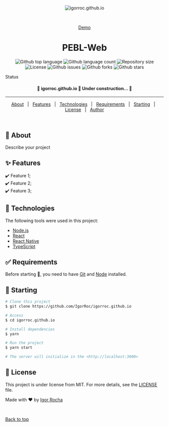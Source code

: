 <div align="center" id="top"> 
  <img src="./.github/app.gif" alt="igorroc.github.io" />

  &#xa0;

  <a href="https://igorroc.github.io.netlify.app">Demo</a>
</div>

<h1 align="center">PEBL-Web</h1>

<p align="center">
  <img alt="Github top language" src="https://img.shields.io/github/languages/top/IgorRoc/igorroc.github.io?color=56BEB8">

  <img alt="Github language count" src="https://img.shields.io/github/languages/count/IgorRoc/igorroc.github.io?color=56BEB8">

  <img alt="Repository size" src="https://img.shields.io/github/repo-size/IgorRoc/igorroc.github.io?color=56BEB8">

  <img alt="License" src="https://img.shields.io/github/license/IgorRoc/igorroc.github.io?color=56BEB8">

  <img alt="Github issues" src="https://img.shields.io/github/issues/IgorRoc/igorroc.github.io?color=56BEB8" /> 

  <img alt="Github forks" src="https://img.shields.io/github/forks/IgorRoc/igorroc.github.io?color=56BEB8" />

  <img alt="Github stars" src="https://img.shields.io/github/stars/IgorRoc/igorroc.github.io?color=56BEB8" />
</p>

Status

<h4 align="center"> 
	🚧  igorroc.github.io 🚀 Under construction...  🚧
</h4> 

<hr>

<p align="center">
  <a href="#dart-about">About</a> &#xa0; | &#xa0; 
  <a href="#sparkles-features">Features</a> &#xa0; | &#xa0;
  <a href="#rocket-technologies">Technologies</a> &#xa0; | &#xa0;
  <a href="#white_check_mark-requirements">Requirements</a> &#xa0; | &#xa0;
  <a href="#checkered_flag-starting">Starting</a> &#xa0; | &#xa0;
  <a href="#memo-license">License</a> &#xa0; | &#xa0;
  <a href="https://github.com/IgorRoc" target="_blank">Author</a>
</p>

<br>

## :dart: About ##

Describe your project

## :sparkles: Features ##

:heavy_check_mark: Feature 1;\
:heavy_check_mark: Feature 2;\
:heavy_check_mark: Feature 3;

## :rocket: Technologies ##

The following tools were used in this project:

- [Node.js](https://nodejs.org/en/)
- [React](https://pt-br.reactjs.org/)
- [React Native](https://reactnative.dev/)
- [TypeScript](https://www.typescriptlang.org/)

## :white_check_mark: Requirements ##

Before starting :checkered_flag:, you need to have [Git](https://git-scm.com) and [Node](https://nodejs.org/en/) installed.

## :checkered_flag: Starting ##

```bash
# Clone this project
$ git clone https://github.com/IgorRoc/igorroc.github.io

# Access
$ cd igorroc.github.io

# Install dependencies
$ yarn

# Run the project
$ yarn start

# The server will initialize in the <http://localhost:3000>
```

## :memo: License ##

This project is under license from MIT. For more details, see the [LICENSE](LICENSE.md) file.


Made with :heart: by <a href="https://github.com/IgorRoc" target="_blank">Igor Rocha</a>

&#xa0;

<a href="#top">Back to top</a>
